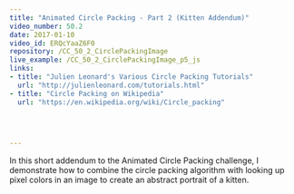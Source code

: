 ```yaml
---
title: "Animated Circle Packing - Part 2 (Kitten Addendum)"
video_number: 50.2
date: 2017-01-10
video_id: ERQcYaaZ6F0
repository: /CC_50_2_CirclePackingImage
live_example: /CC_50_2_CirclePackingImage_p5_js
links:
- title: "Julien Leonard's Various Circle Packing Tutorials"  
  url: "http://julienleonard.com/tutorials.html"
- title: "Circle Packing on Wikipedia"  
  url: "https://en.wikipedia.org/wiki/Circle_packing"
  


  
---
```


In this short addendum to the Animated Circle Packing challenge, I demonstrate how to combine the circle packing algorithm with looking up pixel colors in an image to create an abstract portrait of a kitten.

